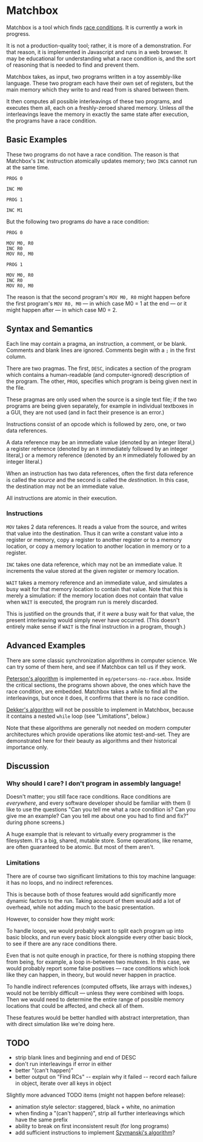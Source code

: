 Matchbox
========

Matchbox is a tool which finds [race conditions][].
It is currently a work in progress.

It is not a production-quality tool; rather, it is more of a demonstration.
For that reason, it is implemented in Javascript and runs in a web browser.
It may be educational for understanding what a race condition is, and the
sort of reasoning that is needed to find and prevent them.

Matchbox takes, as input, two programs written in a toy assembly-like language.
These two program each have their own set of registers, but the main memory
which they write to and read from is shared between them.

It then computes all possible interleavings of these two programs, and
executes them all, each on a freshly-zeroed shared memory.  Unless _all_
the interleavings leave the memory in exactly the same state after execution,
the programs have a race condition.

Basic Examples
--------------

These two programs do not have a race condition.  The reason is that
Matchbox's `INC` instruction atomically updates memory; two `INC`s cannot
run at the same time.

    PROG 0
    
    INC M0

    PROG 1
    
    INC M1

But the following two programs _do_ have a race condition:

    PROG 0
    
    MOV M0, R0
    INC R0
    MOV R0, M0
    
    PROG 1
    
    MOV M0, R0
    INC R0
    MOV R0, M0

The reason is that the second program's `MOV M0, R0` might happen before
the first program's `MOV R0, M0` — in which case M0 = 1 at the end — or it
might happen after — in which case M0 = 2.

Syntax and Semantics
--------------------

Each line may contain a pragma, an instruction, a comment, or be blank.
Comments and blank lines are ignored.  Comments begin with a `;` in the
first column.

There are two pragmas.  The first, `DESC`, indicates a section of the
program which contains a human-readable (and computer-ignored) description
of the program.  The other, `PROG`, specifies which program is being given
next in the file.

These pragmas are only used when the source is a single text file;
if the two programs are being given separately, for example in individual
textboxes in a GUI, they are not used (and in fact their presence is an
error.)

Instructions consist of an opcode which is followed by zero, one, or
two data references.

A data reference may be an immediate value (denoted by an integer
literal,) a register reference (denoted by an `R` immediately followed
by an integer literal,) or a memory reference (denoted by an `M`
immediately followed by an integer literal.)

When an instruction has two data references, often the first data reference
is called the _source_ and the second is called the _destination_.
In this case, the destination may not be an immediate value.

All instructions are atomic in their execution.

### Instructions ###

`MOV` takes 2 data references.  It reads a value from the source,
and writes that value into the destination.  Thus it can write a
constant value into a register or memory, copy a register to
another register or to a memory location, or copy a memory
location to another location in memory or to a register.

`INC` takes one data reference, which may not be an immediate value.
It increments the value stored at the given register or memory
location.

`WAIT` takes a memory reference and an immediate value, and simulates
a busy wait for that memory location to contain that value.  Note that
this is merely a simulation: if the memory location does not contain that
value when `WAIT` is executed, the program run is merely discarded.

This is justified on the grounds that, if it _were_ a busy wait for that
value, the present interleaving would simply never have occurred.
(This doesn't entirely make sense if `WAIT` is the final instruction in
a program, though.)

Advanced Examples
-----------------

There are some classic synchronization algorithms in computer science.
We can try some of them here, and see if Matchbox can tell us if they
work.

[Peterson's algorithm][] is implemented in `eg/petersons-no-race.mbox`.
Inside the critical sections, the programs shown above, the ones which
have the race condition, are embedded.  Matchbox takes a while to find
all the interleavings, but once it does, it confirms that there is no
race condition.

[Dekker's algorithm][] will not be possible to implement in Matchbox,
because it contains a nested `while` loop (see "Limitations", below.)

Note that these algorithms are generally not needed on modern computer
architectures which provide operations like atomic test-and-set.  They
are demonstrated here for their beauty as algorithms and their historical
importance only.

Discussion
----------

### Why should I care?  I don't program in assembly language! ###

Doesn't matter; you still face race conditions.  Race conditions are
_everywhere_, and every software developer should be familiar with them
(I like to use the questions "Can you tell me what a race condition is?
Can you give me an example?  Can you tell me about one you had to find
and fix?" during phone screens.)

A huge example that is relevant to virtually every programmer is the
filesystem.  It's a big, shared, mutable store.  Some operations, like
rename, are often guaranteed to be atomic.  But most of them aren't.

### Limitations ###

There are of course two significant limitations to this toy machine language:
it has no loops, and no indirect references.

This is because both of those features would add significantly more dynamic
factors to the run.  Taking account of them would add a lot of overhead,
while not adding much to the basic presentation.

However, to consider how they might work:

To handle loops, we would probably want to split each program up into basic
blocks, and run every basic block alongside every other basic block, to see
if there are any race conditions there.

Even that is not quite enough in practice, for there is nothing stopping
there from being, for example, a loop in-between two mutexes.  In this case,
we would probably report some false positives — race conditions which look
like they can happen, in theory, but would never happen in practice.

To handle indirect references (computed offsets, like arrays with indexes,)
would not be terribly difficult — unless they were combined with loops.  Then
we would need to determine the entire range of possible memory locations
that could be affected, and check all of them.

These features would be better handled with abstract interpretation, than
with direct simulation like we're doing here.

TODO
----

*   strip blank lines and beginning and end of DESC
*   don't run interleavings if error in either
*   better "(can't happen)"
*   better output on "Find RCs" -- explain why it failed -- record each
    failure in object, iterate over all keys in object

Slightly more advanced TODO items (might not happen before release):

*   animation style selector: staggered, black + white, no animation
*   when finding a "(can't happen)", strip all further interleavings which
    have the same prefix
*   ability to break on first inconsistent result (for long programs)
*   add sufficient instructions to implement [Szymanski's algorithm][]?

[race conditions]: http://en.wikipedia.org/wiki/Race_condition
[Dekker's algorithm]: http://en.wikipedia.org/wiki/Dekker%27s_algorithm
[Peterson's algorithm]: http://en.wikipedia.org/wiki/Peterson%27s_algorithm
[Szymanski's algorithm]: http://en.wikipedia.org/wiki/Szymanski%27s_Algorithm
